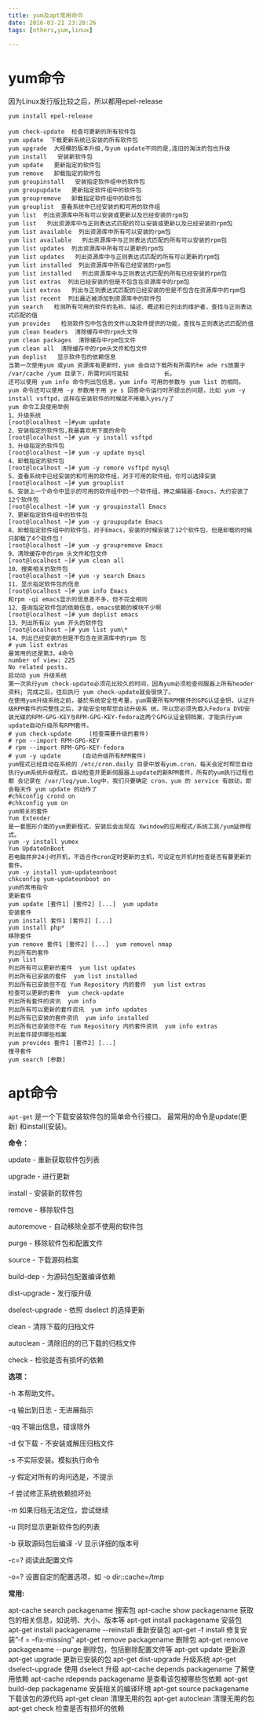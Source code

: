 ```yaml
---
title: yum及apt常用命令
date: 2016-03-21 23:28:26
tags: [others,yum,linux]

---
```

# yum命令

因为Linux发行版比较之后，所以都用epel-release
``` bash
yum install epel-release
```

    yum check-update  检查可更新的所有软件包
    yum update  下载更新系统已安装的所有软件包
    yum upgrade  大规模的版本升级,与yum update不同的是,连旧的淘汰的包也升级
    yum install   安装新软件包
    yum update   更新指定的软件包
    yum remove   卸载指定的软件包
    yum groupinstall   安装指定软件组中的软件包
    yum groupupdate   更新指定软件组中的软件包
    yum groupremove   卸载指定软件组中的软件包
    yum grouplist  查看系统中已经安装的和可用的软件组
    yum list  列出资源库中所有可以安装或更新以及已经安装的rpm包
    yum list   列出资源库中与正则表达式匹配的可以安装或更新以及已经安装的rpm包
    yum list available  列出资源库中所有可以安装的rpm包
    yum list available   列出资源库中与正则表达式匹配的所有可以安装的rpm包
    yum list updates  列出资源库中所有可以更新的rpm包
    yum list updates   列出资源库中与正则表达式匹配的所有可以更新的rpm包
    yum list installed  列出资源库中所有已经安装的rpm包
    yum list installed   列出资源库中与正则表达式匹配的所有已经安装的rpm包
    yum list extras  列出已经安装的但是不包含在资源库中的rpm包
    yum list extras   列出与正则表达式匹配的已经安装的但是不包含在资源库中的rpm包
    yum list recent  列出最近被添加到资源库中的软件包
    yum search   检测所有可用的软件的名称、描述、概述和已列出的维护者，查找与正则表达式匹配的值
    yum provides   检测软件包中包含的文件以及软件提供的功能，查找与正则表达式匹配的值
    yum clean headers  清除缓存中的rpm头文件
    yum clean packages  清除缓存中rpm包文件
    yum clean all  清除缓存中的rpm头文件和包文件
    yum deplist   显示软件包的依赖信息
    当第一次使用yum 或yum 资源库有更新时，yum 会自动下载所有所需的he ade rs放置于 /var/cache /yum 目录下，所需时间可能较          长。
    还可以使用 yum info 命令列出包信息，yum info 可用的参数与 yum list 的相同。
    yum 命令还可以使用 -y 参数用于用 ye s 回答命令运行时所提出的问题，比如 yum -y install vsftpd，这样在安装软件的时候就不用输入yes/y了
    yum 命令工具使用举例
    1、升级系统
    [root@localhost ~]#yum update
    2、安装指定的软件包,我最喜欢用下面的命令
    [root@localhost ~]# yum -y install vsftpd
    3、升级指定的软件包
    [root@localhost ~]# yum -y update mysql
    4、卸载指定的软件包
    [root@localhost ~]# yum -y remore vsftpd mysql
    5、查看系统中已经安装的和可用的软件组，对于可用的软件组，你可以选择安装
    [root@localhost ~]# yum grouplist
    6、安装上一个命令中显示的可用的软件组中的一个软件组，神之编辑器-Emacs，大约安装了12个软件包
    [root@localhost ~]# yum -y groupinstall Emacs
    7、更新指定软件组中的软件包
    [root@localhost ~]# yum -y groupupdate Emacs
    8、卸载指定软件组中的软件包，对于Emacs，安装的时候安装了12个软件包，但是卸载的时候只卸载了4个软件包！
    [root@localhost ~]# yum -y groupremove Emacs
    9、清除缓存中的rpm 头文件和包文件
    [root@localhost ~]# yum clean all
    10、搜索相关的软件包
    [root@localhost ~]# yum -y search Emacs
    11、显示指定软件包的信息
    [root@localhost ~]# yum info Emacs
    和rpm -qi emacs显示的信息差不多，但不完全相同
    12、查询指定软件包的依赖信息，emacs依赖的模块不少啊
    [root@localhost ~]# yum deplist emacs
    13、列出所有以 yum 开头的软件包
    [root@localhost ~]# yum list yum\*
    14、列出已经安装的但是不包含在资源库中的rpm 包
    # yum list extras
    最常用的还是第3，4命令
    number of view: 225
    No related posts.
    启动动 yum 升级系统
    第一次执行yum check-update必须花比较久的时间，因為yum必须检查伺服器上所有header资料; 完成之后，往后执行 yum check-update就会很快了。
    在使用yum升级系统之前，基於系统安全性考量，yum需要所有RPM套件的GPG认证金钥，认证升级RPM套件的完整性之后，才能安全地帮您自动升级系 统，所以您必须先载入Fedora DVD安装光碟的RPM-GPG-KEY与RPM-GPG-KEY-fedora这两个GPG认证金钥档案，才能执行yum update自动升级所有RPM套件。
    # yum check-update　　　(检查需要升级的套件)
    # rpm --import RPM-GPG-KEY
    # rpm --import RPM-GPG-KEY-fedora
    # yum -y update 　　　(自动升级所有RPM套件)
    yum程式已经自动在系统的 /etc/cron.daily 目录中放有yum.cron，每天会定时帮您自动执行yum系统升级程式，自动检查并更新伺服器上update的新RPM套件，所有的yum执行过程也都 会记录在 /var/log/yum.log中，我们只要确定 cron、yum 的 service 有啟动，即会每天作 yum update 的动作了
    #chkconfig crond on
    #chkconfig yum on
    yum相关的套件
    Yum Extender
    是一套图形介面的yum更新程式，安装后会出现在 Xwindow的应用程式/系统工具/yum延伸程式。
    yum -y install yumex
    Yum UpdateOnBoot
    若电脑并非24小时开机，不适合作cron定时更新的主机，可设定在开机时检查是否有要更新的套件。
    yum -y install yum-updateonboot
    chkconfig yum-updateonboot on
    yum的常用指令
    更新套件
    yum update [套件1] [套件2] [...]  yum update
    安装套件
    yum install 套件1 [套件2] [...]
    yum install php*
    移除套件
    yum remove 套件1 [套件2] [...]  yum removel nmap
    列出所有的套件
    yum list
    列出所有可以更新的套件  yum list updates
    列出所有已安装的套件  yum list installed
    列出所有已安装但不在 Yum Repository 内的套件  yum list extras
    检查可以更新的套件  yum check-update
    列出所有套件的资讯  yum info
    列出所有可以更新的套件资讯  yum info updates
    列出所有已安装的套件资讯  yum info installed
    列出所有已安装但不在 Yum Repository 内的套件资讯  yum info extras
    列出套件提供哪些档案
    yum provides 套件1 [套件2] [...]
    搜寻套件
    yum search [参数]
    
# apt命令

`apt-get` 是一个下载安装软件包的简单命令行接口。 最常用的命令是update(更新) 和install(安装)。

**命令：**

update - 重新获取软件包列表 

upgrade - 进行更新 

install - 安装新的软件包 

remove - 移除软件包 

autoremove - 自动移除全部不使用的软件包 

purge - 移除软件包和配置文件 

source - 下载源码档案 

build-dep - 为源码包配置编译依赖 

dist-upgrade - 发行版升级

dselect-upgrade - 依照 dselect 的选择更新 

clean - 清除下载的归档文件 

autoclean - 清除旧的的已下载的归档文件 

check - 检验是否有损坏的依赖 

**选项：** 

-h 本帮助文件。 

-q 输出到日志 - 无进展指示 

-qq 不输出信息，错误除外 

-d 仅下载 - 不安装或解压归档文件 

-s 不实际安装。模拟执行命令

-y 假定对所有的询问选是，不提示 

-f 尝试修正系统依赖损坏处 

-m 如果归档无法定位，尝试继续

-u 同时显示更新软件包的列表 

-b 获取源码包后编译 -V 显示详细的版本号

-c=? 阅读此配置文件

-o=? 设置自定的配置选项，如 -o dir::cache=/tmp

**常用:**

apt-cache search packagename 搜索包
apt-cache show packagename 获取包的相关信息，如说明、大小、版本等
apt-get install packagename 安装包
apt-get install packagename --reinstall 重新安装包
apt-get -f install 修复安装”-f = –fix-missing”
apt-get remove packagename 删除包
apt-get remove packagename --purge 删除包，包括删除配置文件等
apt-get update 更新源
apt-get upgrade 更新已安装的包
apt-get dist-upgrade 升级系统
apt-get dselect-upgrade 使用 dselect 升级
apt-cache depends packagename 了解使用依赖
apt-cache rdepends packagename 是查看该包被哪些包依赖
apt-get build-dep packagename 安装相关的编译环境
apt-get source packagename 下载该包的源代码
apt-get clean 清理无用的包
apt-get autoclean 清理无用的包
apt-get check 检查是否有损坏的依赖